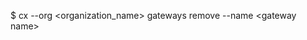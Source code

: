 <!-- layout:code post: gateway_usage -->


$ cx --org &lt;organization_name&gt; gateways remove --name &lt;gateway name&gt;
